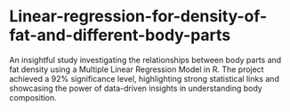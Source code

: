 # Linear-regression-for-density-of-fat-and-different-body-parts
An insightful study investigating the relationships between body parts and fat density using a Multiple Linear Regression Model in R. The project achieved a 92% significance level, highlighting strong statistical links and showcasing the power of data-driven insights in understanding body composition.
